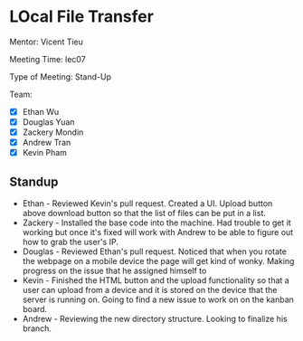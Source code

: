 # LOcal File Transfer #

Mentor: Vicent Tieu

Meeting Time: lec07

Type of Meeting: Stand-Up

Team: 
- [x] Ethan Wu
- [x] Douglas Yuan 
- [x] Zackery Mondin
- [x] Andrew Tran 
- [x] Kevin Pham

## Standup ##
- Ethan - Reviewed Kevin's pull request. Created a UI. Upload button above download button so that the list of files can be put in a list.
- Zackery - Installed the base code into the machine. Had trouble to get it working but once it's fixed will work with Andrew to be able to figure out how to grab the user's IP.
- Douglas - Reviewed Ethan's pull request. Noticed that when you rotate the webpage on a mobile device the page will get kind of wonky. Making progress on the issue that he assigned himself to
- Kevin - Finished the HTML button and the upload functionality so that a user can upload from a device and it is stored on the device that the server is running on. Going to find a new issue to work on on the kanban board. 
- Andrew - Reviewing the new directory structure. Looking to finalize his branch.
